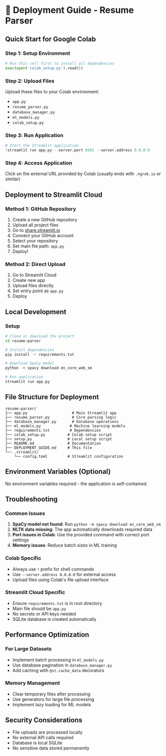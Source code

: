 # 🚀 Deployment Guide - Resume Parser

## Quick Start for Google Colab

### Step 1: Setup Environment
```python
# Run this cell first to install all dependencies
exec(open('colab_setup.py').read())
```

### Step 2: Upload Files
Upload these files to your Colab environment:
- `app.py`
- `resume_parser.py` 
- `database_manager.py`
- `ml_models.py`
- `colab_setup.py`

### Step 3: Run Application
```python
# Start the Streamlit application
!streamlit run app.py --server.port 8501 --server.address 0.0.0.0
```

### Step 4: Access Application
Click on the external URL provided by Colab (usually ends with `.ngrok.io` or similar)

## Deployment to Streamlit Cloud

### Method 1: GitHub Repository
1. Create a new GitHub repository
2. Upload all project files
3. Go to [share.streamlit.io](https://share.streamlit.io)
4. Connect your GitHub account
5. Select your repository
6. Set main file path: `app.py`
7. Deploy!

### Method 2: Direct Upload
1. Go to Streamlit Cloud
2. Create new app
3. Upload files directly
4. Set entry point as `app.py`
5. Deploy

## Local Development

### Setup
```bash
# Clone or download the project
cd resume-parser

# Install dependencies
pip install -r requirements.txt

# Download SpaCy model
python -m spacy download en_core_web_sm

# Run application
streamlit run app.py
```

## File Structure for Deployment
```
resume-parser/
├── app.py                    # Main Streamlit app
├── resume_parser.py          # Core parsing logic
├── database_manager.py       # Database operations
├── ml_models.py             # Machine learning models
├── requirements.txt         # Dependencies
├── colab_setup.py          # Colab setup script
├── setup.py                # Local setup script
├── README.md               # Documentation
├── DEPLOYMENT_GUIDE.md     # This file
└── .streamlit/
    └── config.toml         # Streamlit configuration
```

## Environment Variables (Optional)
No environment variables required - the application is self-contained.

## Troubleshooting

### Common Issues
1. **SpaCy model not found**: Run `python -m spacy download en_core_web_sm`
2. **NLTK data missing**: The app automatically downloads required data
3. **Port issues in Colab**: Use the provided command with correct port settings
4. **Memory issues**: Reduce batch sizes in ML training

### Colab Specific
- Always use `!` prefix for shell commands
- Use `--server.address 0.0.0.0` for external access
- Upload files using Colab's file upload interface

### Streamlit Cloud Specific  
- Ensure `requirements.txt` is in root directory
- Main file should be `app.py`
- No secrets or API keys needed
- SQLite database is created automatically

## Performance Optimization

### For Large Datasets
- Implement batch processing in `ml_models.py`
- Use database pagination in `database_manager.py`
- Add caching with `@st.cache_data` decorators

### Memory Management
- Clear temporary files after processing
- Use generators for large file processing
- Implement lazy loading for ML models

## Security Considerations
- File uploads are processed locally
- No external API calls required
- Database is local SQLite
- No sensitive data stored permanently
